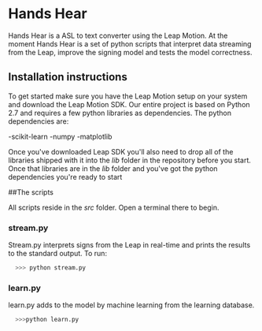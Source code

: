# Hands Hear

Hands Hear is a ASL to text converter using the Leap Motion. At the moment Hands Hear is a set of python scripts that interpret data streaming from the Leap, improve the signing model and tests the model correctness. 

## Installation instructions

To get started make sure you have the Leap Motion setup on your system and download the Leap Motion SDK. Our entire project is based on Python 2.7 and requires a few python libraries as dependencies. The python dependencies are:

-scikit-learn
-numpy
-matplotlib

Once you've downloaded Leap SDK you'll also need to drop all of the libraries shipped with it into the *lib* folder in the repository before you start. Once that libraries are in the *lib* folder and you've got the python dependencies you're ready to start

##The scripts

All scripts reside in the *src* folder. Open a terminal there to begin.

### stream.py

Stream.py interprets signs from the Leap in real-time and prints the results to the standard output. To run:

```bash
  >>> python stream.py
```  

### learn.py

learn.py adds to the model by machine learning from the learning database.

```bash
  >>>python learn.py
```




